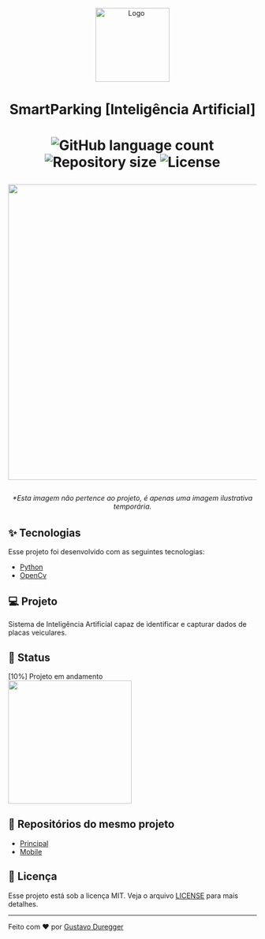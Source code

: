 <p align="center">
  <img alt="Logo" src="https://github.com/GustavoDuregger/SmartPark/blob/master/imagens/carro.png" width="150px">
 </p>
      <h1 align="center">SmartParking [Inteligência Artificial]<h1>
  <p align="center">
  <img alt="GitHub language count" src="https://img.shields.io/github/languages/count/GustavoDuregger/SmartPark-AI">
  <img alt="Repository size" src="https://img.shields.io/github/repo-size/GustavoDuregger/SmartPark-AI">
  
  <img alt="License" src="https://img.shields.io/badge/license-MIT-brightgreen">
</p>

<p align="center">
  <img src="https://i.ytimg.com/vi/hrPZswr8bOA/maxresdefault.jpg" width="600px">
  <h6 align="center">*Esta imagem não pertence ao projeto, é apenas uma imagem ilustrativa temporária.</h6>
</p>

## :sparkles: Tecnologias

Esse projeto foi desenvolvido com as seguintes tecnologias:

- [Python](https://www.python.org/)
- [OpenCv](https://opencv.org/)

## 💻 Projeto

Sistema de Inteligência Artificial capaz de identificar e capturar dados de placas veiculares.

## :milky_way: Status
[10%] Projeto em andamento
<br>
<img src="https://github.com/GustavoDuregger/cadastroCompras/blob/master/imagens/3.png" width="250px">

## :file_folder: Repositórios do mesmo projeto
- [Principal](https://github.com/GustavoDuregger/SmartPark)
- [Mobile](https://github.com/GustavoDuregger/smart_park_mobile)

## :memo: Licença

Esse projeto está sob a licença MIT. Veja o arquivo [LICENSE](LICENSE.md) para mais detalhes.

---

Feito com ♥ por [Gustavo Duregger](https://gduregger.com)
